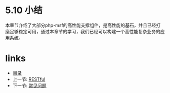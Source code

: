 # 5.10 小结

本章节介绍了大部分php-msf的高性能支撑组件，是高性能的基石，并且已经打磨足够稳定可用，通过本章节的学习，我们已经可以构建一个高性能复杂业务的应用系统。

# links
  * [目录](<README.md>)
  * 上一节: [RESTful](<05.9-RESTful.md>)
  * 下一节: [常见问题](<06.0-常见问题.md>)